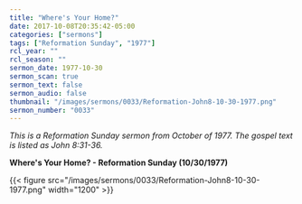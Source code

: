 ```yaml
---
title: "Where's Your Home?"
date: 2017-10-08T20:35:42-05:00
categories: ["sermons"]
tags: ["Reformation Sunday", "1977"]
rcl_year: ""
rcl_season: ""
sermon_date: 1977-10-30
sermon_scan: true
sermon_text: false
sermon_audio: false
thumbnail: "/images/sermons/0033/Reformation-John8-10-30-1977.png"
sermon_number: "0033"
---
```

_This is a Reformation Sunday sermon from October of 1977. The gospel text is listed as John 8:31-36._

<!--more-->

**Where's Your Home? - Reformation Sunday (10/30/1977)**

{{< figure src="/images/sermons/0033/Reformation-John8-10-30-1977.png" width="1200" >}}
